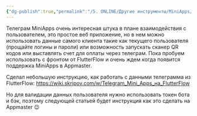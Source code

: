 ```yaml
---
{"dg-publish":true,"permalink":"/5. ONLINE/Другие инструменты/MiniApps/","created":"2024-10-25T11:51:10.184-03:00","updated":"2024-10-25T11:51:10.184-03:00"}
---
```


 Телеграм MiniApps очень интересная штука в плане взаимодействия с пользователем, это простое веб приложение, но в нем можно использовать данные самого клиента такие как текущего пользователя (прощайте логины и пароли) или возможность запускать сканер QR кодов или выставлять счет для оплаты через телеграм.
Пока пробуем использовать с фронтом от FlutterFlow и очень ждем когда появится поддержка MiniApps в Appmaster.

Сделал небольшую инструкцию, как работать с данными телеграмма из FlutterFlow:
https://wiki.skripov.com/w/Telegram_Mini_Apps_на_FlutterFlow

Но для валидации данных пользователя нужно использовать токен бота и бэк, поэтому следующей статьей будет инструкция как это сделать на Appmaster 😉